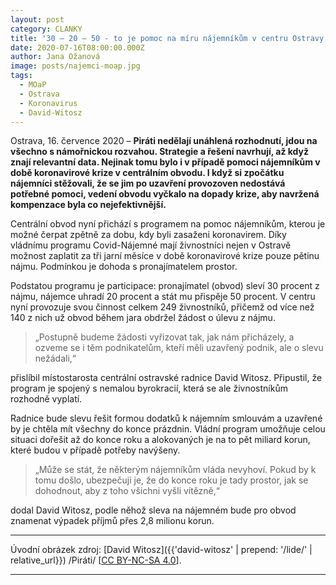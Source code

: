 ```yaml
---
layout: post
category: CLANKY
title: '30 – 20 – 50 - to je pomoc na míru nájemníkům v centru Ostravy'
date: 2020-07-16T08:00:00.000Z
author: Jana Ožanová
image: posts/najemci-moap.jpg
tags:
  - MOaP
  - Ostrava
  - Koronavirus
  - David-Witosz
---
```


Ostrava, 16. července 2020 – **Piráti nedělají unáhlená rozhodnutí, jdou na všechno s námořnickou rozvahou. Strategie a řešení navrhují, až když znají relevantní data. Nejinak tomu bylo i v případě pomoci nájemníkům v době koronavirové krize v centrálním obvodu. I když si zpočátku nájemníci stěžovali, že se jim po uzavření provozoven nedostává potřebné pomoci, vedení obvodu vyčkalo na dopady krize, aby navržená kompenzace byla co nejefektivnější.**

Centrální obvod nyní přichází s programem na pomoc nájemníkům, kterou je možné čerpat zpětně za dobu, kdy byli zasaženi koronavirem. Díky vládnímu programu Covid-Nájemné mají živnostníci nejen v Ostravě možnost zaplatit za tři jarní měsíce v době koronavirové krize pouze pětinu nájmu. Podmínkou je dohoda s pronajímatelem prostor.

Podstatou programu je participace: pronajímatel (obvod) sleví 30 procent z nájmu, nájemce uhradí 20 procent a stát mu přispěje 50 procent. V centru nyní provozuje svou činnost celkem 249 živnostníků, přičemž od více než 140 z nich už obvod během jara obdržel žádost o úlevu z nájmu.

> „Postupně budeme žádosti vyřizovat tak, jak nám přicházely, a ozveme se i těm podnikatelům, kteří měli uzavřený podnik, ale o slevu nežádali,“

přislíbil místostarosta centrální ostravské radnice David Witosz. Připustil, že program je spojený s nemalou byrokracií, která se ale živnostníkům rozhodně vyplatí.

Radnice bude slevu řešit formou dodatků k nájemním smlouvám a uzavřené by je chtěla mít všechny do konce prázdnin. Vládní program umožňuje celou situaci dořešit až do konce roku a alokovaných je na to pět miliard korun, které budou v případě potřeby navýšeny.

> „Může se stát, že některým nájemníkům vláda nevyhoví. Pokud by k tomu došlo, ubezpečuji je, že do konce roku je tady prostor, jak se dohodnout, aby z toho všichni vyšli vítězně,“

dodal David Witosz, podle něhož sleva na nájemném bude pro obvod znamenat výpadek příjmů přes 2,8 milionu korun.

---
Úvodní obrázek zdroj: [David Witosz]({{'david-witosz' | prepend: '/lide/' | relative_url}}) /Piráti/ \[[CC BY-NC-SA 4.0](https://creativecommons.org/licenses/by-nc-sa/4.0/deed.cs)\].

- - -
